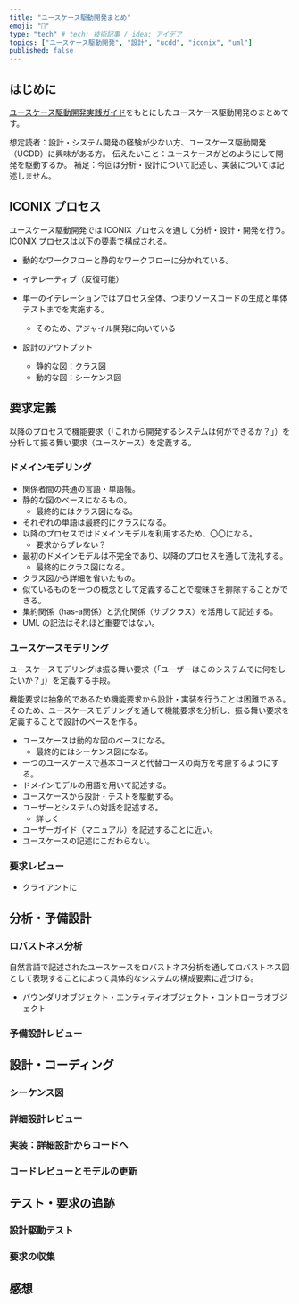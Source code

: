 ```yaml
---
title: "ユースケース駆動開発まとめ"
emoji: "🌊"
type: "tech" # tech: 技術記事 / idea: アイデア
topics: ["ユースケース駆動開発", "設計", "ucdd", "iconix", "uml"]
published: false
---
```


## はじめに

[ユースケース駆動開発実践ガイド](https://www.shoeisha.co.jp/book/detail/9784798114453)をもとにしたユースケース駆動開発のまとめです。

想定読者：設計・システム開発の経験が少ない方、ユースケース駆動開発（UCDD）に興味がある方。
伝えたいこと：ユースケースがどのようにして開発を駆動するか。
補足：今回は分析・設計について記述し、実装については記述しません。

## ICONIX プロセス

ユースケース駆動開発では ICONIX プロセスを通して分析・設計・開発を行う。
ICONIX プロセスは以下の要素で構成される。

- 動的なワークフローと静的なワークフローに分かれている。
- イテレーティブ（反復可能）
- 単一のイテレーションではプロセス全体、つまりソースコードの生成と単体テストまでを実施する。
  - そのため、アジャイル開発に向いている

- 設計のアウトプット
  - 静的な図：クラス図
  - 動的な図：シーケンス図

## 要求定義

以降のプロセスで機能要求（「これから開発するシステムは何ができるか？」）を分析して振る舞い要求（ユースケース）を定義する。

### ドメインモデリング

- 関係者間の共通の言語・単語帳。
- 静的な図のベースになるもの。
  - 最終的にはクラス図になる。
- それぞれの単語は最終的にクラスになる。
- 以降のプロセスではドメインモデルを利用するため、〇〇になる。
  - 要求からブレない？
- 最初のドメインモデルは不完全であり、以降のプロセスを通して洗礼する。
  - 最終的にクラス図になる。
- クラス図から詳細を省いたもの。
- 似ているものを一つの概念として定義することで曖昧さを排除することができる。
- 集約関係（has-a関係）と汎化関係（サブクラス）を活用して記述する。
- UML の記法はそれほど重要ではない。

### ユースケースモデリング

ユースケースモデリングは振る舞い要求（「ユーザーはこのシステムでに何をしたいか？」）を定義する手段。

機能要求は抽象的であるため機能要求から設計・実装を行うことは困難である。
そのため、ユースケースモデリングを通して機能要求を分析し、振る舞い要求を定義することで設計のベースを作る。

- ユースケースは動的な図のベースになる。
  - 最終的にはシーケンス図になる。
- 一つのユースケースで基本コースと代替コースの両方を考慮するようにする。
- ドメインモデルの用語を用いて記述する。
- ユースケースから設計・テストを駆動する。
- ユーザーとシステムの対話を記述する。
  - 詳しく
- ユーザーガイド（マニュアル）を記述することに近い。
- ユースケースの記述にこだわらない。

### 要求レビュー

- クライアントに

## 分析・予備設計



### ロバストネス分析


自然言語で記述されたユースケースをロバストネス分析を通してロバストネス図として表現することによって具体的なシステムの構成要素に近づける。

- バウンダリオブジェクト・エンティティオブジェクト・コントローラオブジェクト

### 予備設計レビュー



## 設計・コーディング



### シーケンス図



### 詳細設計レビュー



### 実装：詳細設計からコードへ



### コードレビューとモデルの更新



## テスト・要求の追跡



### 設計駆動テスト



### 要求の収集



## 感想

